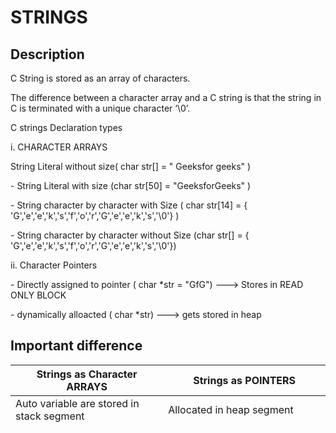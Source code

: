 # STRINGS

## Description
<p align="left">C String is stored as an array of characters.
<p align="left">The difference between a character array and a C string is that the string in C is terminated with a unique character ‘\0’.
<p align="left">C strings Declaration types 
<p align="left"> i. CHARACTER ARRAYS 
<p align="left"> String Literal without size( char str[] = " Geeksfor geeks" )
 <p align="mid">                      - String Literal with size (char str[50] = "GeeksforGeeks" )
 <p align="mid">                     - String character  by character with Size ( char str[14] = { 'G','e','e','k','s','f','o','r','G','e','e','k','s','\0'} )
 <p align="mid">                     - String character  by character without  Size (char str[] = { 'G','e','e','k','s','f','o','r','G','e','e','k','s','\0'})
 <p align="left">ii. Character Pointers
 <p align="left">- Directly assigned to pointer ( char *str  =  "GfG") ---> Stores in READ ONLY BLOCK 
 <p align="mid">                     -  dynamically alloacted ( char *str) ---> gets stored in heap 


## Important difference


| Strings as Character ARRAYS | Strings as POINTERS |
|----------|----------|
|Auto variable are stored in stack segment | Allocated in heap segment |
| Get stored as Global variable in data segment  | Stroed in READ ONLY MEMORY of data Segment | 



## AMD Interview

Give the OUTPUT of below code :
1. 
